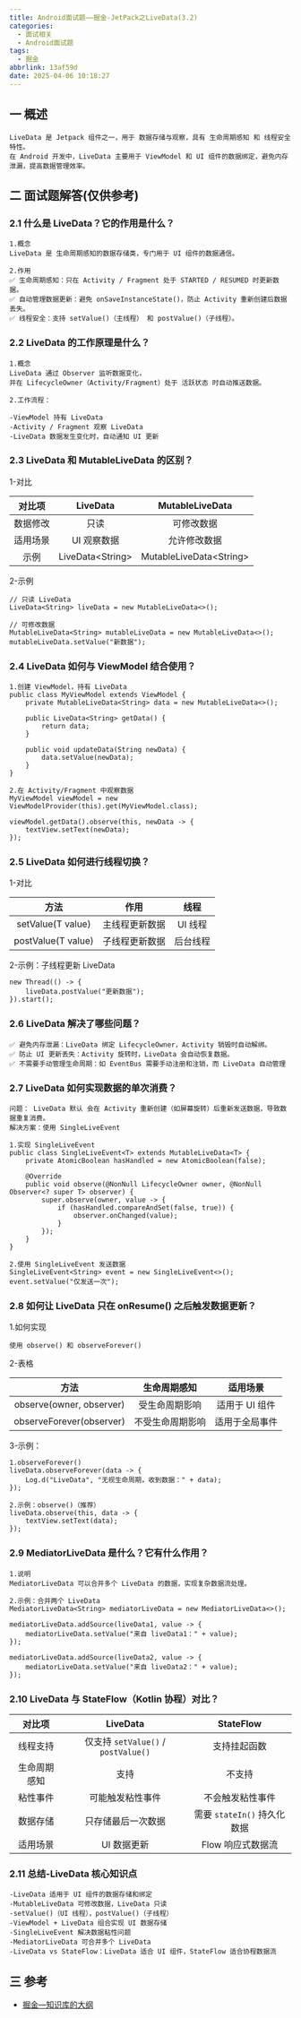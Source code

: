 ```yaml
---
title: Android面试题——掘金-JetPack之LiveData(3.2)
categories:
  - 面试相关
  - Android面试题
tags:
  - 掘金
abbrlink: 13af59d
date: 2025-04-06 10:18:27
---
```

## 一 概述

```
LiveData 是 Jetpack 组件之一，用于 数据存储与观察，具有 生命周期感知 和 线程安全 特性。
在 Android 开发中，LiveData 主要用于 ViewModel 和 UI 组件的数据绑定，避免内存泄漏，提高数据管理效率。
```

<!--more-->

## 二 面试题解答(仅供参考)

### 2.1 什么是 LiveData？它的作用是什么？

```
1.概念
LiveData 是 生命周期感知的数据存储类，专门用于 UI 组件的数据通信。

2.作用
✅ 生命周期感知：只在 Activity / Fragment 处于 STARTED / RESUMED 时更新数据。
✅ 自动管理数据更新：避免 onSaveInstanceState()，防止 Activity 重新创建后数据丢失。
✅ 线程安全：支持 setValue()（主线程） 和 postValue()（子线程）。
```

### 2.2 LiveData 的工作原理是什么？

```
1.概念
LiveData 通过 Observer 监听数据变化，
并在 LifecycleOwner（Activity/Fragment）处于 活跃状态 时自动推送数据。

2.工作流程：

-ViewModel 持有 LiveData
-Activity / Fragment 观察 LiveData
-LiveData 数据发生变化时，自动通知 UI 更新
```

### 2.3 LiveData 和 MutableLiveData 的区别？

1-对比

|  对比项  |     LiveData      |     MutableLiveData      |
| :------: | :---------------: | :----------------------: |
| 数据修改 |       只读        |        可修改数据        |
| 适用场景 |    UI 观察数据    |       允许修改数据       |
|   示例   | LiveData\<String> | MutableLiveData\<String> |

2-示例

```
// 只读 LiveData
LiveData<String> liveData = new MutableLiveData<>();

// 可修改数据
MutableLiveData<String> mutableLiveData = new MutableLiveData<>();
mutableLiveData.setValue("新数据");
```

### 2.4 LiveData 如何与 ViewModel 结合使用？

```
1.创建 ViewModel，持有 LiveData
public class MyViewModel extends ViewModel {
    private MutableLiveData<String> data = new MutableLiveData<>();

    public LiveData<String> getData() {
        return data;
    }

    public void updateData(String newData) {
        data.setValue(newData);
    }
}

2.在 Activity/Fragment 中观察数据
MyViewModel viewModel = new ViewModelProvider(this).get(MyViewModel.class);

viewModel.getData().observe(this, newData -> {
    textView.setText(newData);
});
```

### 2.5 LiveData 如何进行线程切换？

1-对比

|        方法        |      作用      |   线程   |
| :----------------: | :------------: | :------: |
| setValue(T value)  | 主线程更新数据 | UI 线程  |
| postValue(T value) | 子线程更新数据 | 后台线程 |

2-示例：子线程更新 LiveData

```
new Thread(() -> {
    liveData.postValue("更新数据");
}).start();
```

### 2.6 LiveData 解决了哪些问题？

```
✅ 避免内存泄漏：LiveData 绑定 LifecycleOwner，Activity 销毁时自动解绑。
✅ 防止 UI 更新丢失：Activity 旋转时，LiveData 会自动恢复数据。
✅ 不需要手动管理生命周期：如 EventBus 需要手动注册和注销，而 LiveData 自动管理
```

### 2.7 LiveData 如何实现数据的单次消费？

```
问题： LiveData 默认 会在 Activity 重新创建（如屏幕旋转）后重新发送数据，导致数据重复消费。
解决方案：使用 SingleLiveEvent

1.实现 SingleLiveEvent
public class SingleLiveEvent<T> extends MutableLiveData<T> {
    private AtomicBoolean hasHandled = new AtomicBoolean(false);

    @Override
    public void observe(@NonNull LifecycleOwner owner, @NonNull Observer<? super T> observer) {
        super.observe(owner, value -> {
            if (hasHandled.compareAndSet(false, true)) {
                observer.onChanged(value);
            }
        });
    }
}

2.使用 SingleLiveEvent 发送数据
SingleLiveEvent<String> event = new SingleLiveEvent<>();
event.setValue("仅发送一次");
```

### 2.8 如何让 LiveData 只在 onResume() 之后触发数据更新？

1.如何实现

```
使用 observe() 和 observeForever()
```

2-表格

|           方法           |   生命周期感知   |    适用场景    |
| :----------------------: | :--------------: | :------------: |
| observe(owner, observer) |  受生命周期影响  | 适用于 UI 组件 |
| observeForever(observer) | 不受生命周期影响 | 适用于全局事件 |

3-示例：

```
1.observeForever()
liveData.observeForever(data -> {
    Log.d("LiveData", "无视生命周期，收到数据：" + data);
});

2.示例：observe()（推荐）
liveData.observe(this, data -> {
    textView.setText(data);
});
```

### 2.9 MediatorLiveData 是什么？它有什么作用？

```
1.说明
MediatorLiveData 可以合并多个 LiveData 的数据，实现复杂数据流处理。

2.示例：合并两个 LiveData
MediatorLiveData<String> mediatorLiveData = new MediatorLiveData<>();

mediatorLiveData.addSource(liveData1, value -> {
    mediatorLiveData.setValue("来自 liveData1：" + value);
});

mediatorLiveData.addSource(liveData2, value -> {
    mediatorLiveData.setValue("来自 liveData2：" + value);
});
```

### 2.10 LiveData 与 StateFlow（Kotlin 协程）对比？

|    对比项    |              LiveData               |          StateFlow          |
| :----------: | :---------------------------------: | :-------------------------: |
|   线程支持   | 仅支持 `setValue()` / `postValue()` |        支持挂起函数         |
| 生命周期感知 |                支持                 |           不支持            |
|   粘性事件   |          可能触发粘性事件           |      不会触发粘性事件       |
|   数据存储   |         只存储最后一次数据          | 需要 `stateIn()` 持久化数据 |
|   适用场景   |             UI 数据更新             |      Flow 响应式数据流      |

### 2.11 总结-LiveData 核心知识点

```
-LiveData 适用于 UI 组件的数据存储和绑定
-MutableLiveData 可修改数据，LiveData 只读
-setValue()（UI 线程），postValue()（子线程）
-ViewModel + LiveData 组合实现 UI 数据存储
-SingleLiveEvent 解决数据粘性问题
-MediatorLiveData 可合并多个 LiveData
-LiveData vs StateFlow：LiveData 适合 UI 组件，StateFlow 适合协程数据流
```


##  三 参考

* [掘金—知识库的大纲](https://juejin.cn/post/7480464724096057381)